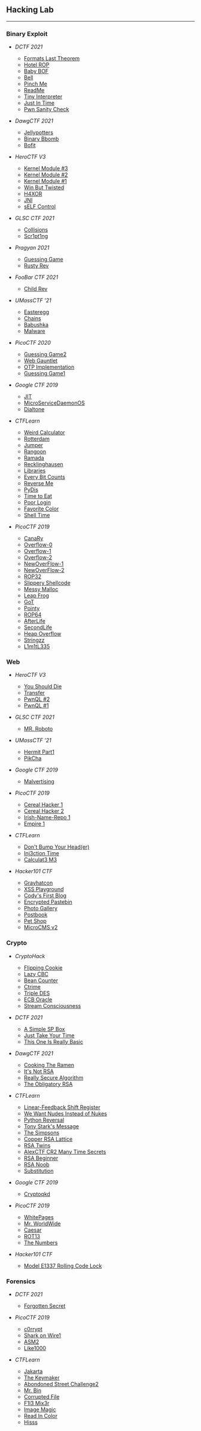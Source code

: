 ## Hacking Lab
---

### Binary Exploit

- _DCTF 2021_
  - [Formats Last Theorem](dctf-2021/formats-last-theorem/writeup.md)
  - [Hotel ROP](dctf-2021/hotel-rop/writeup.md)
  - [Baby BOF](dctf-2021/baby-bof/writeup.md)
  - [Bell](dctf-2021/bell/writeup.md)
  - [Pinch Me](dctf-2021/pinch_me/writeup.md)
  - [ReadMe](dctf-2021/readme/writeup.md)
  - [Tiny Interpreter](dctf-2021/tiny-interpreter/writeup.md)
  - [Just In Time](dctf-2021/just-in-time/writeup.md)
  - [Pwn Sanity Check](dctf-2021/pwn-sanity-check/writeup.md)

- _DawgCTF 2021_
  - [Jellypotters](dawgctf-2021/jellypotters/writeup.md)
  - [Binary Bbomb](dawgctf-2021/binary-bbomb/writeup.md)
  - [Bofit](dawgctf-2021/bofit/writeup.md)

- _HeroCTF V3_
	- [Kernel Module #3](heroctf-v3/kernel-module-3/writeup.md)
	- [Kernel Module #2](heroctf-v3/kernel-module-2/writeup.md)
	- [Kernel Module #1](heroctf-v3/kernel-module-1/writeup.md)
	- [Win But Twisted](heroctf-v3/win-but-twisted/writeup.md)
	- [H4XOR](heroctf-v3/h4XOR/writeup.md)
	- [JNI](heroctf-v3/JNI/writeup.md)
	- [sELF Control](heroctf-v3/self-control/writeup.md)

- _GLSC CTF 2021_
  - [Collisions](glsc-ctf-2021/collisions/writeup.md)
  - [Scr1pt1ng](glsc-ctf-2021/scr1pt1ng/writeup.md)

- _Pragyan 2021_
  - [Guessing Game](pragyan-2021/guessing-game/writeup.md)
  - [Rusty Rev](pragyan-2021/rusty-rev/writeup.md)

- _FooBar CTF 2021_
  - [Child Rev](foobarctf-2021/child_rev/writeup.md)

- _UMassCTF '21_
  - [Easteregg](umass21/easteregg/writeup.md)
  - [Chains](umass21/chains/writeup.md)
  - [Babushka](umass21/babushka/writeup.md)
  - [Malware](umass21/malware/writeup.md)

- _PicoCTF 2020_
  - [Guessing Game2](picoctf-2020/guessing-game2/writeup.md)
  - [Web Gauntlet](picoctf-2020/web-gauntlet/writeup.md)
  - [OTP Implementation](picoctf-2020/otp-implementation/writeup.md)
  - [Guessing Game1](picoctf-2020/guessing-game1/writeup.md)

- _Google CTF 2019_
  - [JIT](google-ctf-2019/jit/shellcode.py)
  - [MicroServiceDaemonOS](google-ctf-2019/MicroServiceDaemonOS/shellcode.py)
  - [Dialtone](google-ctf-2019/dialtone/writeup.md)

- _CTFLearn_
  - [Weird Calculator](ctflearn/weird-calculator/writeup.md)
  - [Rotterdam](ctflearn/rotterdam/writeup.md)
  - [Jumper](ctflearn/jumper/writeup.md)
  - [Rangoon](ctflearn/rangoon/writeup.md)
  - [Ramada](ctflearn/ramada/writeup.md)
  - [Recklinghausen](ctflearn/recklinghausen/writeup.md)
  - [Libraries](ctflearn/libraries/writeup.md)
  - [Every Bit Counts](ctflearn/every-bit-counts/writeup.md)
  - [Reverse Me](ctflearn/reverse-me/writeup.md)
  - [PyDis](ctflearn/py-dis/writeup.md)
  - [Time to Eat](ctflearn/time-to-eat/writeup.md)
  - [Poor Login](ctflearn/poor-login/writeup.md)
  - [Favorite Color](ctflearn/favorite-color/writeup.md)
  - [Shell Time](ctflearn/shell-time/writeup.md)

- _PicoCTF 2019_
  - [CanaRy](picoctf-2019/CanaRy/shellcode.py)
  - [Overflow-0](picoctf-2019/overflow-0/shellcode.py)
  - [Overflow-1](picoctf-2019/overflow-1/writeup.md)
  - [Overflow-2](picoctf-2019/overflow-2/writeup.md)
  - [NewOverFlow-1](picoctf-2019/NewOverFlow-1/shellcode.py)
  - [NewOverFlow-2](picoctf-2019/NewOverFlow-2/shellcode.py)
  - [ROP32](picoctf-2019/rop32/shellcode.py)
  - [Slippery Shellcode](picoctf-2019/slippery-shellcode/writeup.md)
  - [Messy Malloc](picoctf-2019/messy-malloc/writeup.md)
  - [Leap Frog](picoctf-2019/leap-frog/writeup.md)
  - [GoT](picoctf-2019/got/writeup.md)
  - [Pointy](picoctf-2019/pointy/writeup.md)
  - [ROP64](picoctf-2019/rop64/shellcode.py)
  - [AfterLife](picoctf-2019/AfterLife/shellcode.py)
  - [SecondLife](picoctf-2019/SecondLife/shellcode.py)
  - [Heap Overflow](picoctf-2019/HeapOverflow/shellcode.py)
  - [Stringzz](picoctf-2019/stringzz/writeup.md)
  - [L1m1tL335](picoctf-2019/L1m1tL335/writeup.md)

### Web

- _HeroCTF V3_
	- [You Should Die](heroctf-v3/you-should-die/writeup.md)
	- [Transfer](heroctf-v3/transfer/writeup.md)
	- [PwnQL #2](heroctf-v3/pwnQL-2/writeup.md)
	- [PwnQL #1](heroctf-v3/pwnQL-1/writeup.md)

- _GLSC CTF 2021_
  - [MR. Roboto](glsc-ctf-2021/mr.roboto/writeup.md)

- _UMassCTF '21_
  - [Hermit Part1](umass21/hermit-part1/writeup.md)
  - [PikCha](umass21/PikCha/writeup.md)

- _Google CTF 2019_
  - [Malvertising](google-ctf-2019/malvertising/writeup.md)

- _PicoCTF 2019_
  - [Cereal Hacker 1](picoctf-2019/cereal-hacker1/writeup.md)
  - [Cereal Hacker 2](picoctf-2019/cereal-hacker2/writeup.md)
  - [Irish-Name-Repo 1](picoctf-2019/Irish-Name-Repo-1/writeup.md)
  - [Empire 1](picoctf-2019/empire1/writeup.md)

- _CTFLearn_
  - [Don't Bump Your Head(er)](ctflearn/Don'tBumpYourHeader/writeup.md)
  - [Inj3ction Time](ctflearn/web8/writeup.md)
  - [Calculat3 M3](ctflearn/web7/writeup.md)

- _Hacker101 CTF_
  - [Grayhatcon](hacker101-ctf/grayhatcon/writeup.md)
  - [XSS Playground](hacker101-ctf/XSS-playground/writeup.md)
  - [Cody's First Blog](hacker101-ctf/cody'sFirstBlog/writeup.md)
  - [Encrypted Pastebin](hacker101-ctf/encrypted-pastebin/writeup.md)
  - [Photo Gallery](hacker101-ctf/photo-gallery/writeup.md)
  - [Postbook](hacker101-ctf/postbook/writeup.md)
  - [Pet Shop](hacker101-ctf/photo-gallery/writeup.md)
  - [MicroCMS v2](hacker101-ctf/micro-cms-v2/writeup.md)

### Crypto

- _CryptoHack_
  - [Flipping Cookie](cryptohack/flipping-cookie/writeup.md)
  - [Lazy CBC](cryptohack/lazy-cbc/writeup.md)
  - [Bean Counter](cryptohack/bean-counter/writeup.md)
  - [Ctrime](cryptohack/ctrime/writeup.md)
  - [Triple DES](cryptohack/triple-des/writeup.md)
  - [ECB Oracle](cryptohack/ecb-oracle/writeup.md)
  - [Stream Consciousness](cryptohack/stream-consciousness/writeup.md)

- _DCTF 2021_
  - [A Simple SP Box](dctf-2021/a-simple-sp-box/writeup.md)
  - [Just Take Your Time](dctf-2021/just-take-your-time/writeup.md)
  - [This One Is Really Basic](dctf-2021/this-one-is-really-basic/writeup.md)

- _DawgCTF 2021_
  - [Cooking The Ramen](dawgctf-2021/cooking-the-ramen/writeup.md)
  - [It's Not RSA](dawgctf-2021/it's-not-rsa/writeup.md)
  - [Really Secure Algorithm](dawgctf-2021/really-secure-algorithm/writeup.md)
  - [The Obligatory RSA](dawgctf-2021/the-obligatory-rsa/writeup.md)

- _CTFLearn_
  - [Linear-Feedback Shift Register](ctflearn/linear-feedback-shift-register/writeup.md)
  - [We Want Nudes Instead of Nukes](ctflearn/we-want-nudes-instead-of-nukes/writeup.md)
  - [Python Reversal](ctflearn/python-reversal/decode.py)
  - [Tony Stark's Message](ctflearn/tony-stark's-message/writeup.md)
  - [The Simpsons](ctflearn/the-simpsons/writeup.md)
  - [Copper RSA Lattice](ctflearn/copper-rsa-lattice/decrypt.py)
  - [RSA Twins](ctflearn/rsa-twins/decrypt.py)
  - [AlexCTF CR2 Many Time Secrets](ctflearn/alexctf-cr2-many-time-secrets/writeup.md)
  - [RSA Beginner](ctflearn/rsa-beginner/decrypt.py)
  - [RSA Noob](ctflearn/rsa-noob/decrypt.py)
  - [Substitution](ctflearn/substitution-cipher/substitution.py)

- _Google CTF 2019_
  - [Cryptoqkd](google-ctf-2019/cryptoqkd.web.ctfcompetition.com/post.py)

- _PicoCTF 2019_
  - [WhitePages](picoctf-2019/WhitePages/decode.py)
  - [Mr. WorldWide](picoctf-2019/mr-worldWide/writeup.md)
  - [Caesar](picoctf-2019/caesar/decode.py)
  - [ROT13](picoctf-2019/rot13/writeup.md)
  - [The Numbers](picoctf-2019/the-numbers/writeup.md)

- _Hacker101 CTF_
  - [Model E1337 Rolling Code Lock](hacker101-ctf/model-e1337-rolling-code-lock/writeup.md)

### Forensics

- _DCTF 2021_
  - [Forgotten Secret](dctf-2021/forgotten-secret/writeup.md)

- _PicoCTF 2019_
  - [c0rrypt](picoctf-2019/c0rrupt/writeup.md)
  - [Shark on Wire1](picoctf-2019/shark-on-wire1/writeup.md)
  - [ASM2](picoctf-2019/asm2/writeup.md)
  - [Like1000](picoctf-2019/like1000/writeup.md)

- _CTFLearn_
  - [Jakarta](ctflearn/jakarta/writeup.md)
  - [The Keymaker](ctflearn/the-keymaker/writeup.md)
  - [Abondoned Street Challenge2](ctflearn/abondoned-street-challenge2/writeup.md)
  - [Mr. Bin](ctflearn/mr_bin/writeup.md)
  - [Corrupted File](ctflearn/corrupted-file/writeup.md)
  - [F1l3 Mix3r](ctflearn/f1l3-m1x3r/writeup.md)
  - [Image Magic](ctflearn/image-magic/writeup.md)
  - [Read In Color](ctflearn/read-in-color/writeup.md)
  - [Hisss](ctflearn/hisss/hisss.py)
